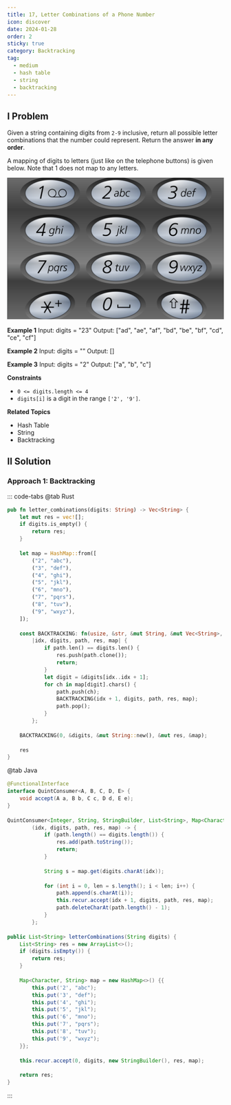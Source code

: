```yaml
---
title: 17, Letter Combinations of a Phone Number
icon: discover
date: 2024-01-28
order: 2
sticky: true
category: Backtracking
tag: 
  - medium
  - hash table
  - string
  - backtracking
---
```


## I Problem
Given a string containing digits from `2-9` inclusive, return all possible letter combinations that the number could represent. Return the answer **in any order**.

A mapping of digits to letters (just like on the telephone buttons) is given below. Note that 1 does not map to any letters.

![](../../../../assets/leetcode/phone_number_17.png)

**Example 1**
Input: digits = "23"
Output: ["ad", "ae", "af", "bd", "be", "bf", "cd", "ce", "cf"]

**Example 2**
Input: digits = ""
Output: []

**Example 3**
Input: digits = "2"
Output: ["a", "b", "c"]

**Constraints**
- `0 <= digits.length <= 4`
- `digits[i]` is a digit in the range `['2', '9']`.

**Related Topics**
- Hash Table
- String
- Backtracking


## II Solution
### Approach 1: Backtracking
::: code-tabs
@tab Rust
```rust
pub fn letter_combinations(digits: String) -> Vec<String> {
    let mut res = vec![];
    if digits.is_empty() {
        return res;
    }

    let map = HashMap::from([
        ("2", "abc"),
        ("3", "def"),
        ("4", "ghi"),
        ("5", "jkl"),
        ("6", "mno"),
        ("7", "pqrs"),
        ("8", "tuv"),
        ("9", "wxyz"),
    ]);

    const BACKTRACKING: fn(usize, &str, &mut String, &mut Vec<String>, &HashMap<&str, &str>) =
        |idx, digits, path, res, map| {
            if path.len() == digits.len() {
                res.push(path.clone());
                return;
            }
            let digit = &digits[idx..idx + 1];
            for ch in map[digit].chars() {
                path.push(ch);
                BACKTRACKING(idx + 1, digits, path, res, map);
                path.pop();
            }
        };

    BACKTRACKING(0, &digits, &mut String::new(), &mut res, &map);

    res
}
```

@tab Java
```java
@FunctionalInterface
interface QuintConsumer<A, B, C, D, E> {
    void accept(A a, B b, C c, D d, E e);
}

QuintConsumer<Integer, String, StringBuilder, List<String>, Map<Character, String>> recur =
        (idx, digits, path, res, map) -> {
            if (path.length() == digits.length()) {
                res.add(path.toString());
                return;
            }

            String s = map.get(digits.charAt(idx));
            
            for (int i = 0, len = s.length(); i < len; i++) {
                path.append(s.charAt(i));
                this.recur.accept(idx + 1, digits, path, res, map);
                path.deleteCharAt(path.length() - 1);
            }
        };

public List<String> letterCombinations(String digits) {
    List<String> res = new ArrayList<>();
    if (digits.isEmpty()) {
        return res;
    }

    Map<Character, String> map = new HashMap<>() {{
        this.put('2', "abc");
        this.put('3', "def");
        this.put('4', "ghi");
        this.put('5', "jkl");
        this.put('6', "mno");
        this.put('7', "pqrs");
        this.put('8', "tuv");
        this.put('9', "wxyz");
    }};

    this.recur.accept(0, digits, new StringBuilder(), res, map);

    return res;
}
```
:::
